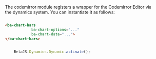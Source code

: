 The codemirror module registers a wrapper for the Codemirror Editor via the dynamics system. You can instantiate it as follows:

```html

<ba-chart-bars
            ba-chart-options="..."
            ba-chart-data="...">
</ba-chart-bars>


```

```javascript

	BetaJS.Dynamics.Dynamic.activate();

```
